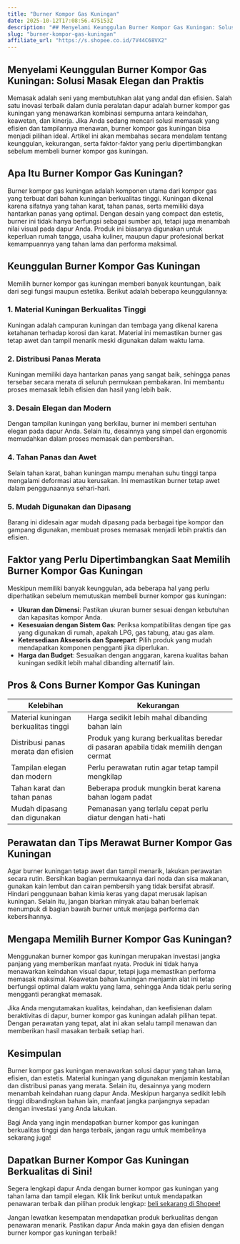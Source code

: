 ```yaml
---
title: "Burner Kompor Gas Kuningan"
date: 2025-10-12T17:08:56.475153Z
description: "## Menyelami Keunggulan Burner Kompor Gas Kuningan: Solusi Masak Elegan dan Praktis..."
slug: "burner-kompor-gas-kuningan"
affiliate_url: "https://s.shopee.co.id/7V44C68VX2"
---
```

## Menyelami Keunggulan Burner Kompor Gas Kuningan: Solusi Masak Elegan dan Praktis

Memasak adalah seni yang membutuhkan alat yang andal dan efisien. Salah satu inovasi terbaik dalam dunia peralatan dapur adalah burner kompor gas kuningan yang menawarkan kombinasi sempurna antara keindahan, keawetan, dan kinerja. Jika Anda sedang mencari solusi memasak yang efisien dan tampilannya menawan, burner kompor gas kuningan bisa menjadi pilihan ideal. Artikel ini akan membahas secara mendalam tentang keunggulan, kekurangan, serta faktor-faktor yang perlu dipertimbangkan sebelum membeli burner kompor gas kuningan.

## Apa Itu Burner Kompor Gas Kuningan?

Burner kompor gas kuningan adalah komponen utama dari kompor gas yang terbuat dari bahan kuningan berkualitas tinggi. Kuningan dikenal karena sifatnya yang tahan karat, tahan panas, serta memiliki daya hantarkan panas yang optimal. Dengan desain yang compact dan estetis, burner ini tidak hanya berfungsi sebagai sumber api, tetapi juga menambah nilai visual pada dapur Anda. Produk ini biasanya digunakan untuk keperluan rumah tangga, usaha kuliner, maupun dapur profesional berkat kemampuannya yang tahan lama dan performa maksimal.

## Keunggulan Burner Kompor Gas Kuningan

Memilih burner kompor gas kuningan memberi banyak keuntungan, baik dari segi fungsi maupun estetika. Berikut adalah beberapa keunggulannya:

### 1. Material Kuningan Berkualitas Tinggi

Kuningan adalah campuran kuningan dan tembaga yang dikenal karena ketahanan terhadap korosi dan karat. Material ini memastikan burner gas tetap awet dan tampil menarik meski digunakan dalam waktu lama.

### 2. Distribusi Panas Merata

Kuningan memiliki daya hantarkan panas yang sangat baik, sehingga panas tersebar secara merata di seluruh permukaan pembakaran. Ini membantu proses memasak lebih efisien dan hasil yang lebih baik.

### 3. Desain Elegan dan Modern

Dengan tampilan kuningan yang berkilau, burner ini memberi sentuhan elegan pada dapur Anda. Selain itu, desainnya yang simpel dan ergonomis memudahkan dalam proses memasak dan pembersihan.

### 4. Tahan Panas dan Awet

Selain tahan karat, bahan kuningan mampu menahan suhu tinggi tanpa mengalami deformasi atau kerusakan. Ini memastikan burner tetap awet dalam penggunaannya sehari-hari.

### 5. Mudah Digunakan dan Dipasang

Barang ini didesain agar mudah dipasang pada berbagai tipe kompor dan gampang digunakan, membuat proses memasak menjadi lebih praktis dan efisien.

## Faktor yang Perlu Dipertimbangkan Saat Memilih Burner Kompor Gas Kuningan

Meskipun memiliki banyak keunggulan, ada beberapa hal yang perlu diperhatikan sebelum memutuskan membeli burner kompor gas kuningan:

- **Ukuran dan Dimensi**: Pastikan ukuran burner sesuai dengan kebutuhan dan kapasitas kompor Anda.
- **Kesesuaian dengan Sistem Gas**: Periksa kompatibilitas dengan tipe gas yang digunakan di rumah, apakah LPG, gas tabung, atau gas alam.
- **Ketersediaan Aksesoris dan Sparepart**: Pilih produk yang mudah mendapatkan komponen pengganti jika diperlukan.
- **Harga dan Budget**: Sesuaikan dengan anggaran, karena kualitas bahan kuningan sedikit lebih mahal dibanding alternatif lain.

## Pros & Cons Burner Kompor Gas Kuningan

| Kelebihan                                    | Kekurangan                                    |
|---------------------------------------------|---------------------------------------------|
| Material kuningan berkualitas tinggi      | Harga sedikit lebih mahal dibanding bahan lain |
| Distribusi panas merata dan efisien        | Produk yang kurang berkualitas beredar di pasaran apabila tidak memilih dengan cermat |
| Tampilan elegan dan modern               | Perlu perawatan rutin agar tetap tampil mengkilap |
| Tahan karat dan tahan panas             | Beberapa produk mungkin berat karena bahan logam padat |
| Mudah dipasang dan digunakan             | Pemanasan yang terlalu cepat perlu diatur dengan hati-hati |

## Perawatan dan Tips Merawat Burner Kompor Gas Kuningan

Agar burner kuningan tetap awet dan tampil menarik, lakukan perawatan secara rutin. Bersihkan bagian permukaannya dari noda dan sisa makanan, gunakan kain lembut dan cairan pembersih yang tidak bersifat abrasif. Hindari penggunaan bahan kimia keras yang dapat merusak lapisan kuningan. Selain itu, jangan biarkan minyak atau bahan berlemak menumpuk di bagian bawah burner untuk menjaga performa dan kebersihannya.

## Mengapa Memilih Burner Kompor Gas Kuningan?

Menggunakan burner kompor gas kuningan merupakan investasi jangka panjang yang memberikan manfaat nyata. Produk ini tidak hanya menawarkan keindahan visual dapur, tetapi juga memastikan performa memasak maksimal. Keawetan bahan kuningan menjamin alat ini tetap berfungsi optimal dalam waktu yang lama, sehingga Anda tidak perlu sering mengganti perangkat memasak.

Jika Anda mengutamakan kualitas, keindahan, dan keefisienan dalam beraktivitas di dapur, burner kompor gas kuningan adalah pilihan tepat. Dengan perawatan yang tepat, alat ini akan selalu tampil menawan dan memberikan hasil masakan terbaik setiap hari.

## Kesimpulan

Burner kompor gas kuningan menawarkan solusi dapur yang tahan lama, efisien, dan estetis. Material kuningan yang digunakan menjamin kestabilan dan distribusi panas yang merata. Selain itu, desainnya yang modern menambah keindahan ruang dapur Anda. Meskipun harganya sedikit lebih tinggi dibandingkan bahan lain, manfaat jangka panjangnya sepadan dengan investasi yang Anda lakukan.

Bagi Anda yang ingin mendapatkan burner kompor gas kuningan berkualitas tinggi dan harga terbaik, jangan ragu untuk membelinya sekarang juga!

## Dapatkan Burner Kompor Gas Kuningan Berkualitas di Sini!

Segera lengkapi dapur Anda dengan burner kompor gas kuningan yang tahan lama dan tampil elegan. Klik link berikut untuk mendapatkan penawaran terbaik dan pilihan produk lengkap: [ beli sekarang di Shopee!](https://s.shopee.co.id/7V44C68VX2)

Jangan lewatkan kesempatan mendapatkan produk berkualitas dengan penawaran menarik. Pastikan dapur Anda makin gaya dan efisien dengan burner kompor gas kuningan terbaik!